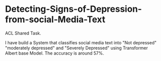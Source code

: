 # Detecting-Signs-of-Depression-from-social-Media-Text

ACL Shared Task.

I have build a System that classifies social media text into "Not depressed" "moderately depressed" and "Severely Depressed" using Transformer Albert base Model.
The accuracy is around 57%. 
